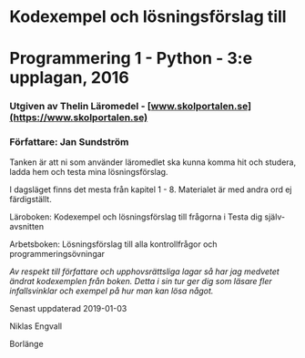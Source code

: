 # Kodexempel och lösningsförslag till 
# Programmering 1 - Python - 3:e upplagan, 2016
### Utgiven av Thelin Läromedel - [www.skolportalen.se](https://www.skolportalen.se)
### Författare: Jan Sundström

Tanken är att ni som använder läromedlet ska kunna komma hit och studera, ladda hem och testa mina lösningsförslag.

I dagsläget finns det mesta från kapitel 1 - 8. Materialet är med andra ord ej färdigställt.

Läroboken: Kodexempel och lösningsförslag till frågorna i Testa dig själv-avsnitten

Arbetsboken: Lösningsförslag till alla kontrollfrågor och programmeringsövningar

_Av respekt till författare och upphovsrättsliga lagar så har jag medvetet ändrat 
kodexemplen från boken. Detta i sin tur ger dig som läsare fler infallsvinklar och 
exempel på hur man kan lösa något._

Senast uppdaterad 2019-01-03

Niklas Engvall

Borlänge